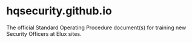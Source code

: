 # hqsecurity.github.io
The official Standard Operating Procedure document(s) for training new Security Officers at Elux sites. 
